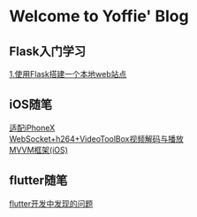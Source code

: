 # Welcome to Yoffie' Blog  

## Flask入门学习  

[1.使用Flask搭建一个本地web站点](https://yoffieyf.github.io/Yoffie/flask/flask01)  
  
## iOS随笔

[适配iPhoneX](https://yoffieyf.github.io/Yoffie/iOS/iPhoneX适配)  
[WebSocket+h264+VideoToolBox视频解码与播放](https://yoffieyf.github.io/Yoffie/iOS/WebSocket+h264+VideoToolBox)  
[MVVM框架(iOS)](https://yoffieyf.github.io/Yoffie/iOS/MVVM框架(iOS))

## flutter随笔

[flutter开发中发现的问题](https://github.com/YoffieYF/Yoffie/blob/master/flutter/flutter%E5%BC%80%E5%8F%91%E4%B8%AD%E5%8F%91%E7%8E%B0%E7%9A%84%E9%97%AE%E9%A2%98.md)
